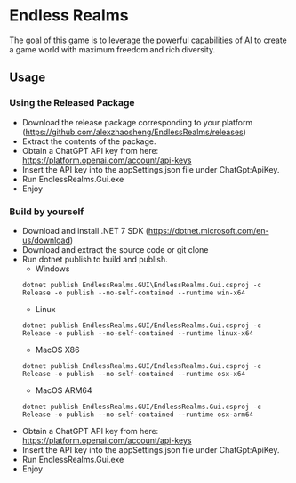 # Endless Realms
The goal of this game is to leverage the powerful capabilities of AI to create a game world with maximum freedom and rich diversity.

## Usage
### Using the Released Package
- Download the release package corresponding to your platform (https://github.com/alexzhaosheng/EndlessRealms/releases)
- Extract the contents of the package.
- Obtain a ChatGPT API key from here: https://platform.openai.com/account/api-keys
- Insert the API key into the appSettings.json file under ChatGpt:ApiKey.
- Run EndlessRealms.Gui.exe
- Enjoy
### Build by yourself
- Download and install .NET 7 SDK (https://dotnet.microsoft.com/en-us/download)
- Download and extract the source code or git clone
- Run dotnet publish to build and publish.
  * Windows
  ```
  dotnet publish EndlessRealms.GUI\EndlessRealms.Gui.csproj -c Release -o publish --no-self-contained --runtime win-x64 
  ```
  * Linux
  ```
  dotnet publish EndlessRealms.GUI/EndlessRealms.Gui.csproj -c Release -o publish --no-self-contained --runtime linux-x64
  ```
  * MacOS X86
  ```
  dotnet publish EndlessRealms.GUI/EndlessRealms.Gui.csproj -c Release -o publish --no-self-contained --runtime osx-x64
  ```  
  * MacOS ARM64
  ```
  dotnet publish EndlessRealms.GUI/EndlessRealms.Gui.csproj -c Release -o publish --no-self-contained --runtime osx-arm64
  ```  
- Obtain a ChatGPT API key from here: https://platform.openai.com/account/api-keys
- Insert the API key into the appSettings.json file under ChatGpt:ApiKey.
- Run EndlessRealms.Gui.exe
- Enjoy
